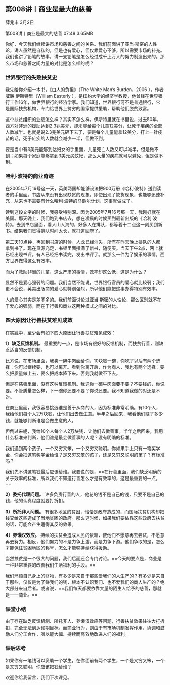 

## 第008讲丨商业是最大的慈善


薛兆丰
3月2日

第008讲丨商业是最大的慈善
07:48 3.65MB

你好，今天我们继续讲市场和慈善之间的关系。我们前面讲了亚当·斯密的人性论，讲人虽然是自私的，但是也有爱心，但仅靠爱心不够，所以需要市场的补充。我们也讲了铅笔的故事，讲一支铅笔是怎么经过成千上万人的努力制造出来的。那么市场和慈善之间力量的对比是怎么样的呢？

### 世界银行的失败扶贫史

我先给你介绍一本书，《白人的负担》（The White Man’s Burden，2006 ），作者威廉·伊斯特里（William Easterly ），是纽约大学的经济学教授，他曾经在世界银行工作16年，做世界银行的经济学家。我们知道，世界银行可不是普通银行，它是国际扶贫机构，专门给世界上贫穷的国家提供援助，帮助他们脱贫致富。

这个扶贫组织的业绩怎么样？其实不怎么样。伊斯特里就在书里说，过去50年，西方对非洲的援助达到2.3兆美元，却未能给每个儿童12美分，让死于疟疾的全部人数减半。也就是说2.3兆美元砸下去了，要是每个儿童能拿12美分，打上一针疫苗的话，死于疟疾的人数就会减少一半，但做不到。

要是当中有3美元能够到达妇女的手里面，儿童死亡人数又可以减半，但是做不到；如果每个家庭能够拿到3美元买蚊帐，那么大量的疾病就可以避免，但是做不到。

### 哈利·波特的商业奇迹

在2005年7月16号这一天，英美两国却能够设法把900万册《哈利·波特》送到读者的手里面。书店从来没有出现缺货的现象，即使出现了缺货现象，也能够迅速补充，从来也不需要有什么哈利·波特的马歇尔计划，这事就做成了。

读到这段文字的时候，我感受特别深。因为2005年7月16号那一天，我刚好就在美国。那天晚上，我们跑到书店去，想在凌晨的时候买到最新出版的《哈利·波特》。去到书店里面，看人山人海的，好多人在排队，都等着十二点这一刻买到新书。结果我们觉得排队时间太长，就打道回府了。

第二天10点钟，再回到书店的时候，人龙已经消失，所有在昨天晚上排队的人都拿到书了。现在货源充足，书架里面摆满了新书，随便买。当天下午2点，网上就已经出现书评。有人已经把书读完，发出书评了。就那么一件为了娱乐的事情，西方世界做得这么有效率。

而为了救助非洲的儿童，这么严肃的事情，效率却这么低，这是为什么？

显然不是爱心强弱的问题。我们当然不能说，世界银行官员的爱心就比较弱；我们更不会说，英美出版商的爱心就特别强烈，所以他们能把这事办得特别有效率。

人的爱心其实是差不多的。我们前面讨论过亚当·斯密的人性论，那么区别就不在于爱心的强弱，而在于行善和商业这两种模式之间的对比。

### 四大原因让行善扶贫难见成效

在实践中，至少会有如下四大原因让行善扶贫难见成效：

**1）缺乏反馈机制。** 最重要的一点，是市场有很好的反馈机制，而扶贫行善，则缺乏适当的反馈机制。

比方说，在市场里面，我卖一碗牛肉面给你，10块钱一碗，你吃了以后有两个选择：你可以继续要，也可以离开。看到你离开后，作为商人，我也有两个选择：要么把质量做上去，要么把成本降下来。否则我就做不下去。

但是在慈善里面，没有这种反馈机制。我送你一碗牛肉面要不要？不要钱的，你说要。不管质量怎么样，下一碗你还要不要？你说还要。我不知道我做的对还是不对。

在商业里面，我很容易挑选谁是善于从商的人，因为标准非常明确。有10个人，我给他们每个人2万块钱，让他们出去做生意。半年之后回来，我看他们赚了多少钱，就能够判断谁是会做生意的人。

但倒过来呢，我给10个人每个人2万块钱，让他们去做善事。半年之后回来，我用什么标准来判断，他们谁是最会做善事的人呢？没有明确的标准。

我们遇到两个孩子，一个又穷又笨，一个又穷又聪明。你如果手上只有一笔奖学金，你会把这笔奖学金给谁？是又穷又笨的孩子，还是又穷又聪明的孩子？有标准吗？

我们先不讲这笔钱最后应该给谁。我要说的是，==在行善里面，我们缺乏明确的关于效率的标准，所以我们不知道行善怎么才是有效率的，这是最重要的一点。==

**2）委托代理问题。** 许多负责行善的人，他花的钱不是自己的钱，只要不是自己的钱，他的认真程度就要打折扣。

**3）所托非人问题。** 有很多地区的贫困，恰恰是政府造成的，而国际扶贫机构却把钱交给这些造成了当地贫困的政府。那么这时候，如果我们要依靠这些政府去扶贫的话，可能会产生适得其反的效果。

**4）养懒汉效应。** 持续的扶贫会造成人民的依赖，使他们不愿意再去尝试，不愿意再去努力。相反，他们努力的不是力争上游，而是力争下游。他们争取的是，怎么才能保住贫困地区的称号，怎么才能够持续获得援助。

当然扶贫是一个很大的问题，我们后面还会专门讨论。==今天的要点是，商业是一种非常重要的改善我们生活福利的手段。==

我们环顾自己身上的财物，有多少是来自于那些爱我们的人生产的？有多少是来自于那些，仅仅是为了赚我们的钱，根本不认识我们、也不爱我们的商人生产的？绝大部分来自后者。或者说，==我们每天都要依靠大量的陌生人给予的慈善，那就是——商业。==

### 课堂小结

由于存在缺乏反馈机制、所托非人、养懒汉效应等问题，行善扶贫效果往往大打折扣，完全无法到达预期目标。而商业行为，则由于有市场机制发挥作用，协调和鼓励人们分工合作，所以能大幅、持续而高效地改进人们的福利。

### 课后思考

如果你有一笔钱可以资助一个学生，在你面前有两个学生，一个是又穷又笨，一个是又穷又聪明，你应该把钱给谁？

欢迎你给我留言，我们下次课见。


